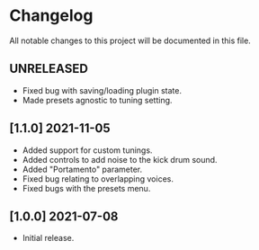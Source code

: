 # Changelog

All notable changes to this project will be documented in this file.

## UNRELEASED
- Fixed bug with saving/loading plugin state.
- Made presets agnostic to tuning setting.

## [1.1.0] 2021-11-05
- Added support for custom tunings.
- Added controls to add noise to the kick drum sound.
- Added "Portamento" parameter.
- Fixed bug relating to overlapping voices.
- Fixed bugs with the presets menu.

## [1.0.0] 2021-07-08
- Initial release.
